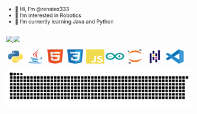 - 👋 Hi, I’m @renatex333
- 👀 I’m interested in Robotics
- 🌱 I’m currently learning Java and Python
<br>
<div style="display: inline-block">
  <a href="https://github.com/renatex333">
  <img height="150rem" src="https://github-readme-stats.vercel.app/api?username=renatex333&show_icons=true&theme=algolia&include_all_commits=true&count_private=true"/>
  <img height="150rem" src="https://github-readme-stats.vercel.app/api/top-langs/?username=renatex333&layout=compact&langs_count=7&theme=algolia"/>
</div>

<div style="display: inline-block"><br>
  <img align="center" alt="Renato-Python" height="40" width="50" src="https://raw.githubusercontent.com/devicons/devicon/master/icons/python/python-original.svg">
  <img align="center" alt="Renato-Java" height="40" width="50" src="https://raw.githubusercontent.com/devicons/devicon/master/icons/java/java-original.svg">
  <img align="center" alt="Renato-HTML" height="40" width="50" src="https://raw.githubusercontent.com/devicons/devicon/master/icons/html5/html5-original.svg">
  <img align="center" alt="Renato-CSS" height="40" width="50" src="https://raw.githubusercontent.com/devicons/devicon/master/icons/css3/css3-original.svg">
  <img align="center" alt="Renato-Js" height="40" width="50" src="https://raw.githubusercontent.com/devicons/devicon/master/icons/javascript/javascript-plain.svg">
  <img align="center" alt="Renato-Arduino" height="40" width="50" src="https://raw.githubusercontent.com/devicons/devicon/master/icons/arduino/arduino-original.svg">
  <img align="center" alt="Renato-Jupyter" height="40" width="50" src="https://raw.githubusercontent.com/devicons/devicon/master/icons/jupyter/jupyter-original.svg">
  <img align="center" alt="Renato-Pandas" height="40" width="50" src="https://raw.githubusercontent.com/devicons/devicon/master/icons/pandas/pandas-original.svg">
  <img align="center" alt="Renato-VSCode" height="40" width="50" src="https://raw.githubusercontent.com/devicons/devicon/master/icons/vscode/vscode-original.svg">
</div>

![Snake animation](https://github.com/renatex333/renatex333/blob/output/github-contribution-grid-snake.svg)

<!---

- 💞️ I’m looking to collaborate on ...
- 📫 How to reach me ...

renatex333/renatex333 is a ✨ special ✨ repository because its `README.md` (this file) appears on your GitHub profile.
You can click the Preview link to take a look at your changes.
--->
